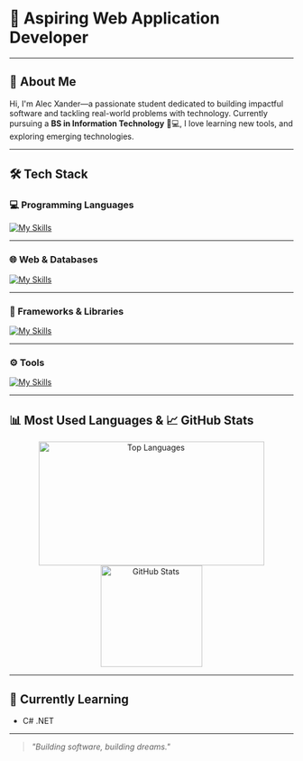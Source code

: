 # 👋 Aspiring Web Application Developer

---

## 🚀 About Me

Hi, I'm Alec Xander—a passionate student dedicated to building impactful software and tackling real-world problems with technology. Currently pursuing a **BS in Information Technology** 📝💻, I love learning new tools, and exploring emerging technologies.

---

## 🛠️ Tech Stack

### 💻 Programming Languages
[![My Skills](https://skillicons.dev/icons?i=java,js,python,ts,php,nodejs)](https://skillicons.dev)

---

### 🌐 Web & Databases
[![My Skills](https://skillicons.dev/icons?i=html,css,mysql,mongodb)](https://skillicons.dev)

---

### 🎯 Frameworks & Libraries
[![My Skills](https://skillicons.dev/icons?i=react,bootstrap,tailwind,spring,django,express)](https://skillicons.dev)

---

### ⚙️ Tools
[![My Skills](https://skillicons.dev/icons?i=figma,git,postman)](https://skillicons.dev)

---

## 📊 Most Used Languages  &  📈 GitHub Stats 

<p align="center">
  <a href="https://github.com/anuraghazra/github-readme-stats">
<img src="https://github-readme-stats.vercel.app/api/top-langs/?username=alecxander567&layout=compact&theme=radical" alt="Top Languages" height="220em" width="400em" />
  </a>
  <br/>
  <a href="https://github.com/alecxander567">
    <img src="https://github-readme-stats.vercel.app/api?username=alecxander567&theme=radical&show_icons=true&hide=prs,issues" alt="GitHub Stats" height="180em" />
  </a>
</p>

---

## 🌱 Currently Learning

- C# .NET 

---

> _"Building software, building dreams."_
